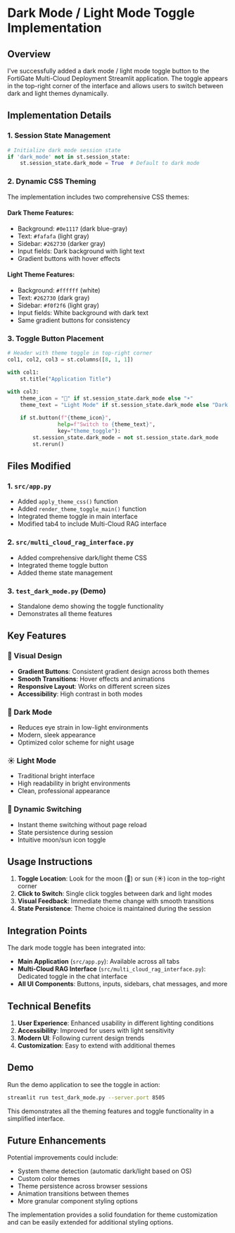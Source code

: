 # Dark Mode / Light Mode Toggle Implementation

## Overview

I've successfully added a dark mode / light mode toggle button to the FortiGate Multi-Cloud Deployment Streamlit application. The toggle appears in the top-right corner of the interface and allows users to switch between dark and light themes dynamically.

## Implementation Details

### 1. Session State Management

```python
# Initialize dark mode session state
if 'dark_mode' not in st.session_state:
    st.session_state.dark_mode = True  # Default to dark mode
```

### 2. Dynamic CSS Theming

The implementation includes two comprehensive CSS themes:

#### Dark Theme Features:
- Background: `#0e1117` (dark blue-gray)
- Text: `#fafafa` (light gray)
- Sidebar: `#262730` (darker gray)
- Input fields: Dark background with light text
- Gradient buttons with hover effects

#### Light Theme Features:
- Background: `#ffffff` (white)
- Text: `#262730` (dark gray)
- Sidebar: `#f0f2f6` (light gray)
- Input fields: White background with dark text
- Same gradient buttons for consistency

### 3. Toggle Button Placement

```python
# Header with theme toggle in top-right corner
col1, col2, col3 = st.columns([8, 1, 1])

with col1:
    st.title("Application Title")

with col3:
    theme_icon = "🌙" if st.session_state.dark_mode else "☀️"
    theme_text = "Light Mode" if st.session_state.dark_mode else "Dark Mode"
    
    if st.button(f"{theme_icon}", 
                help=f"Switch to {theme_text}",
                key="theme_toggle"):
        st.session_state.dark_mode = not st.session_state.dark_mode
        st.rerun()
```

## Files Modified

### 1. `src/app.py`
- Added `apply_theme_css()` function
- Added `render_theme_toggle_main()` function
- Integrated theme toggle in main interface
- Modified tab4 to include Multi-Cloud RAG interface

### 2. `src/multi_cloud_rag_interface.py`
- Added comprehensive dark/light theme CSS
- Integrated theme toggle button
- Added theme state management

### 3. `test_dark_mode.py` (Demo)
- Standalone demo showing the toggle functionality
- Demonstrates all theme features

## Key Features

### 🎨 Visual Design
- **Gradient Buttons**: Consistent gradient design across both themes
- **Smooth Transitions**: Hover effects and animations
- **Responsive Layout**: Works on different screen sizes
- **Accessibility**: High contrast in both modes

### 🌙 Dark Mode
- Reduces eye strain in low-light environments
- Modern, sleek appearance
- Optimized color scheme for night usage

### ☀️ Light Mode
- Traditional bright interface
- High readability in bright environments
- Clean, professional appearance

### 🔄 Dynamic Switching
- Instant theme switching without page reload
- State persistence during session
- Intuitive moon/sun icon toggle

## Usage Instructions

1. **Toggle Location**: Look for the moon (🌙) or sun (☀️) icon in the top-right corner
2. **Click to Switch**: Single click toggles between dark and light modes
3. **Visual Feedback**: Immediate theme change with smooth transitions
4. **State Persistence**: Theme choice is maintained during the session

## Integration Points

The dark mode toggle has been integrated into:

- **Main Application** (`src/app.py`): Available across all tabs
- **Multi-Cloud RAG Interface** (`src/multi_cloud_rag_interface.py`): Dedicated toggle in the chat interface
- **All UI Components**: Buttons, inputs, sidebars, chat messages, and more

## Technical Benefits

1. **User Experience**: Enhanced usability in different lighting conditions
2. **Accessibility**: Improved for users with light sensitivity
3. **Modern UI**: Following current design trends
4. **Customization**: Easy to extend with additional themes

## Demo

Run the demo application to see the toggle in action:

```bash
streamlit run test_dark_mode.py --server.port 8505
```

This demonstrates all the theming features and toggle functionality in a simplified interface.

## Future Enhancements

Potential improvements could include:
- System theme detection (automatic dark/light based on OS)
- Custom color themes
- Theme persistence across browser sessions
- Animation transitions between themes
- More granular component styling options

The implementation provides a solid foundation for theme customization and can be easily extended for additional styling options.

